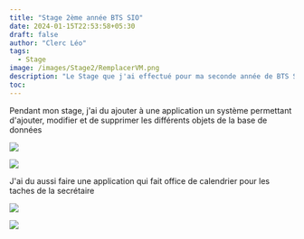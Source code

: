 ```yaml
---
title: "Stage 2ème année BTS SIO"
date: 2024-01-15T22:53:58+05:30
draft: false
author: "Clerc Léo"
tags:
  - Stage
image: /images/Stage2/RemplacerVM.png
description: "Le Stage que j'ai effectué pour ma seconde année de BTS SIO"
toc: 
---
```


Pendant mon stage, j'ai du ajouter à une application un système permettant d'ajouter, modifier et de supprimer les différents objets de la base de données

![](/images/Stage2/GererTM.png)

![](/images/Stage2/RemplacerVM.png)

J'ai du aussi faire une application qui fait office de calendrier pour les taches de la secrétaire

![](/images/Stage2/GestionTache.png)

![](/images/Stage2/ajouttache.png)
